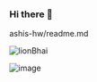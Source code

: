 ### Hi there 👋
ashis-hw/readme.md
<!--
**ashis-hw/ashis-hw** is a ✨ _special_ ✨ repository because its `README.md` (this file) appears on your GitHub profile.

Here are some ideas to get you started:

- 🔭 I’m currently working on Fullstack Web Development
- 🌱 I’m currently learning Node.js and Next.js
- 👯 I’m looking to collaborate on ...
- 🤔 I’m looking for help with 
- 💬 Ask me about ...
- 📫 How to reach me: ...
- 😄 Pronouns: ...
- ⚡ Fun fact: ...
-->
![lionBhai](https://user-images.githubusercontent.com/107852559/220722137-dec8b084-9ea5-4731-8d81-033f9df08785.png)



![image](https://user-images.githubusercontent.com/107852559/220721549-d0662c47-ee94-40ec-8773-54f3d39dd9d0.png)
